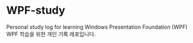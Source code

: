 # WPF-study
Personal study log for learning Windows Presentation Foundation (WPF)   
WPF 학습을 위한 개인 기록 레포입니다.
